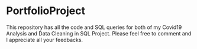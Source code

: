 # PortfolioProject

This repository has all the code and SQL queries for both of my Covid19 Analysis and Data Cleaning in SQL Project. Please feel free to comment and I appreciate all your feedbacks.
